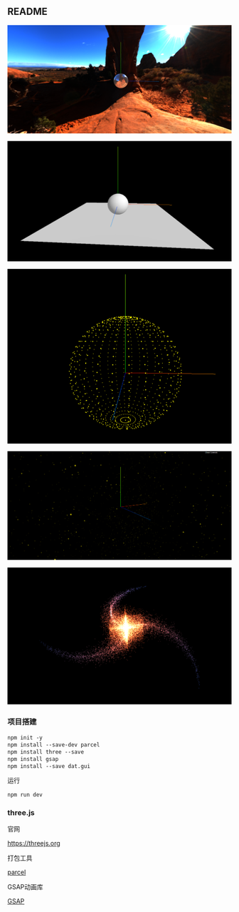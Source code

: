 ## README

![](assets/1.png)

![](assets/2.png)

![](assets/3.png)

![](assets/4.png)

![](assets/5.png)

### 项目搭建

```shell
npm init -y
npm install --save-dev parcel
npm install three --save
npm install gsap
npm install --save dat.gui
```

运行

```shell
npm run dev
```

### three.js

官网

https://threejs.org

打包工具

[parcel](https://v2.parceljs.cn/)

GSAP动画库

[GSAP](https://greensock.com/)